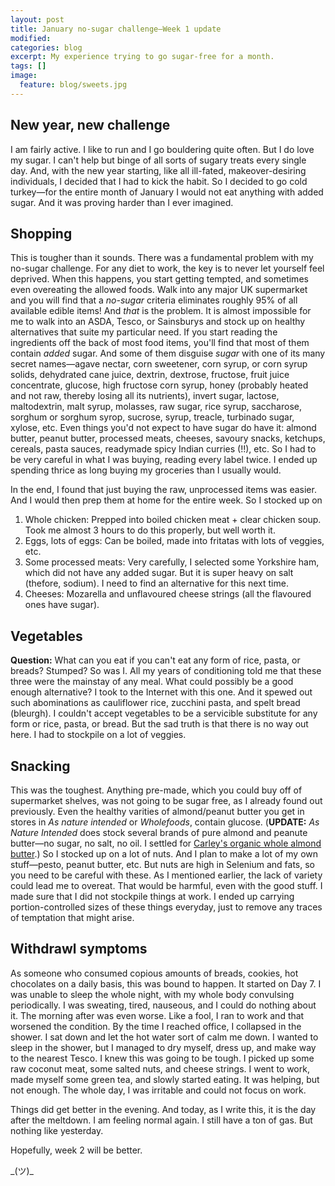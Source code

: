```yaml
---
layout: post
title: January no-sugar challenge—Week 1 update
modified:
categories: blog
excerpt: My experience trying to go sugar-free for a month.
tags: []
image:
  feature: blog/sweets.jpg
---
```

## New year, new challenge

I am fairly active. I like to run and I go bouldering quite often. But I do love my sugar. I can't help but binge of all sorts of sugary treats every single day. And, with the new year starting, like all ill-fated, makeover-desiring individuals, I decided that I had to kick the habit. So I decided to go cold turkey—for the entire month of January I would not eat anything with added sugar. And it was proving harder than I ever imagined.

## Shopping

This is tougher than it sounds. There was a fundamental problem with my no-sugar challenge. For any diet to work, the key is to never let yourself feel deprived. When this happens, you start getting tempted, and sometimes even overeating the allowed foods. Walk into any major UK supermarket and you will find that a _no-sugar_ criteria eliminates roughly 95% of all available edible items! And _that_ is the problem. It is almost impossible for me to walk into an ASDA, Tesco, or Sainsburys and stock up on healthy alternatives that suite my particular need. If you start reading the ingredients off the back of most food items, you'll find that most of them contain _added_ sugar. And some of them disguise _sugar_ with one of its many secret names—agave nectar, corn sweetener, corn syrup, or corn syrup solids, dehydrated cane juice, dextrin, dextrose, fructose, fruit juice concentrate, glucose, high fructose corn syrup, honey (probably heated and not raw, thereby losing all its nutrients), invert sugar, lactose, maltodextrin, malt syrup, molasses, raw sugar, rice syrup, saccharose, sorghum or sorghum syrop, sucrose, syrup, treacle, turbinado sugar, xylose, etc. Even things you'd not expect to have sugar do have it: almond butter, peanut butter, processed meats, cheeses, savoury snacks, ketchups, cereals, pasta sauces, readymade spicy Indian curries (!!), etc. So I had to be very careful in what I was buying, reading every label twice. I ended up spending thrice as long buying my groceries than I usually would.

In the end, I found that just buying the raw, unprocessed items was easier. And I would then prep them at home for the entire week. So I stocked up on

1. Whole chicken: Prepped into boiled chicken meat + clear chicken soup. Took me almost 3 hours to do this properly, but well worth it.
1. Eggs, lots of eggs: Can be boiled, made into fritatas with lots of veggies, etc.
1. Some processed meats: Very carefully, I selected some Yorkshire ham, which did not have any added sugar. But it is super heavy on salt (thefore, sodium). I need to find an alternative for this next time.
1. Cheeses: Mozarella and unflavoured cheese strings (all the flavoured ones have sugar).

## Vegetables

**Question:** What can you eat if you can't eat any form of rice, pasta, or breads? Stumped? So was I. All my years of conditioning told me that these three were the mainstay of any meal. What could possibly be a good enough alternative? I took to the Internet with this one. And it spewed out such abominations as cauliflower rice, zucchini pasta, and spelt bread (bleurgh). I couldn't accept vegetables to be a servicible substitute for any form or rice, pasta, or bread. But the sad truth is that there is no way out here. I had to stockpile on a lot of veggies.

## Snacking

This was the toughest. Anything pre-made, which you could buy off of supermarket shelves, was not going to be sugar free, as I already found out previously. <strikethrough>Even the healthy varities of almond/peanut butter you get in stores in _As nature intended_ or _Wholefoods_, contain glucose.</strikethrough> (**UPDATE:** _As Nature Intended_ does stock several brands of pure almond and peanute butter—no sugar, no salt, no oil. I settled for [Carley's organic whole almond butter](http://www.carleys.co.uk/index.php/products/organic-nut-butters/raw-nut-butters/26-products/nut-butters/raw-nut-butter/57-raw-almond-butter).) So I stocked up on a lot of nuts. And I plan to make a lot of my own stuff—pesto, peanut butter, etc. But nuts are high in Selenium and fats, so you need to be careful with these. As I mentioned earlier, the lack of variety could lead me to overeat. That would be harmful, even with the good stuff. I made sure that I did not stockpile things at work. I ended up carrying portion-controlled sizes of these things everyday, just to remove any traces of temptation that might arise.

## Withdrawl symptoms

As someone who consumed copious amounts of breads, cookies, hot chocolates on a daily basis, this was bound to happen. It started on Day 7. I was unable to sleep the whole night, with my whole body convulsing periodically. I was sweating, tired, nauseous, and I could do nothing about it. The morning after was even worse. Like a fool, I ran to work and that worsened the condition. By the time I reached office, I collapsed in the shower. I sat down and let the hot water sort of calm me down. I wanted to sleep in the shower, but I managed to dry myself, dress up, and make way to the nearest Tesco. I knew this was going to be tough. I picked up some raw coconut meat, some salted nuts, and cheese strings. I went to work, made myself some green tea, and slowly started eating. It was helping, but not enough. The whole day, I was irritable and could not focus on work.

Things did get better in the evening. And today, as I write this, it is the day after the meltdown. I am feeling normal again. I still have a ton of gas. But nothing like yesterday.

Hopefully, week 2 will be better.

\_(ツ)\_